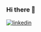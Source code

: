 ### Hi there 👋

[![linkedin](https://img.shields.io/badge/Linkedin-000000?style=for-the-badge&logo=Linkedin&logoColor=white)](https://www.linkedin.com/in/alperenpeynir/)

<!--
**alperenpeynir/alperenpeynir** is a ✨ _special_ ✨ repository because its `README.md` (this file) appears on your GitHub profile.

Here are some ideas to get you started:

- 🔭 I’m currently working on ...
- 🌱 I’m currently learning ...
- 👯 I’m looking to collaborate on ...
- 🤔 I’m looking for help with ...
- 💬 Ask me about ...
- 📫 How to reach me: ...
- 😄 Pronouns: ...
- ⚡ Fun fact: ...
-->
